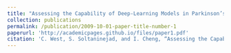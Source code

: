```yaml
---
title: "Assessing the Capability of Deep-Learning Models in Parkinson’s Disease Diagnosis"
collection: publications
permalink: /publication/2009-10-01-paper-title-number-1
paperurl: 'http://academicpages.github.io/files/paper1.pdf'
citation: 'C. West, S. Soltaninejad, and I. Cheng, “Assessing the Capability of Deep-Learning Models in Parkinson’s Disease Diagnosis,” in Lecture Notes in Computer Science, Springer International Publishing, 2020, pp. 237–247. doi: 10.1007/978-3-030-54407-2_20.'
---
```

